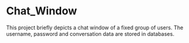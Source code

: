 # Chat_Window
This project briefly depicts a chat window of a fixed group of users. The username, password and conversation data are stored in databases. 
